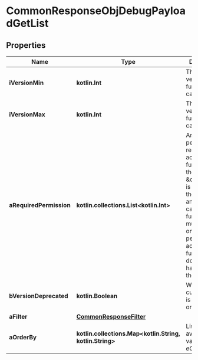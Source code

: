 
# CommonResponseObjDebugPayloadGetList

## Properties
Name | Type | Description | Notes
------------ | ------------- | ------------- | -------------
**iVersionMin** | **kotlin.Int** | The minimum version of the function that can be called | 
**iVersionMax** | **kotlin.Int** | The maximum version of the function that can be called | 
**aRequiredPermission** | **kotlin.collections.List&lt;kotlin.Int&gt;** | An array of permissions required to access this function.  If the value \&quot;0\&quot; is present in the array, anyone can call this function.  You must have one of the permission to access the function. You don&#39;t need to have all of them. | 
**bVersionDeprecated** | **kotlin.Boolean** | Wheter the current route is deprecated or not | 
**aFilter** | [**CommonResponseFilter**](CommonResponseFilter.md) |  | 
**aOrderBy** | **kotlin.collections.Map&lt;kotlin.String, kotlin.String&gt;** | List of available values for *eOrderBy* | 



